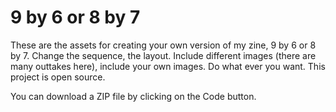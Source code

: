 # 9 by 6 or 8 by 7

These are the assets for creating your own version of my zine, 9 by 6 or 8 by 7. Change the sequence, the layout. Include different images (there are many outtakes here), include your own images. Do what ever you want. This project is open source.

You can download a ZIP file by clicking on the Code button.
